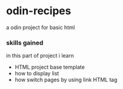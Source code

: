 # odin-recipes
<p>a odin project for basic html</p>
<h3>skills gained</h3>
in this part of project i learn 
 <ul>
   <li>HTML project base template</li>
   <li>how to display list</li>
   <li>how switch pages by using link HTML tag</li>
 </ul>
